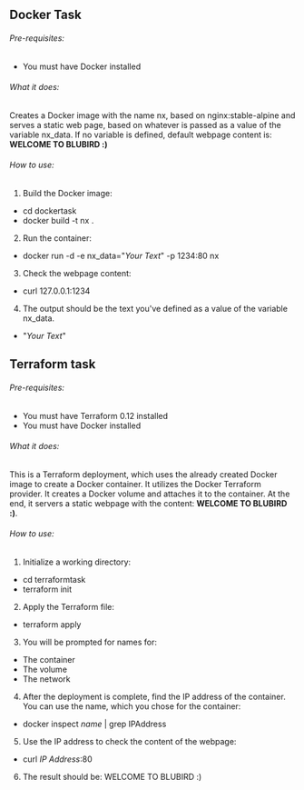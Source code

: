 ## Docker Task

###### Pre-requisites:
  - You must have Docker installed

###### What it does:
Creates a Docker image with the name nx, based on nginx:stable-alpine and serves a static web page, based on whatever is passed as a value of the variable nx_data. If no variable is defined, default webpage content is:
**WELCOME TO BLUBIRD :)**

###### How to use:
1. Build the Docker image:
  - cd dockertask
  - docker build -t nx .
2. Run the container:
  - docker run -d -e nx_data="*Your Text*" -p 1234:80 nx
3. Check the webpage content:
  - curl 127.0.0.1:1234
4. The output should be the text you've defined as a value of the variable nx_data.
  - "*Your Text*"
## Terraform task

###### Pre-requisites:
  - You must have Terraform 0.12 installed
  - You must have Docker installed
  
###### What it does:
This is a Terraform deployment, which uses the already created Docker image to create a Docker container. It utilizes the Docker Terraform provider. It creates a Docker volume and attaches it to the container. At the end, it servers a static webpage with the content: **WELCOME TO BLUBIRD :)**.

###### How to use:
1. Initialize a working directory:
  - cd terraformtask
  - terraform init
2. Apply the Terraform file:
  - terraform apply
3. You will be prompted for names for:
  - The container
  - The volume
  - The network
4. After the deployment is complete, find the IP address of the container. You can use the name, which you chose for the container:
  - docker inspect *name* | grep IPAddress
5. Use the IP address to check the content of the webpage:
  - curl *IP Address*:80
6. The result should be: WELCOME TO BLUBIRD :)
